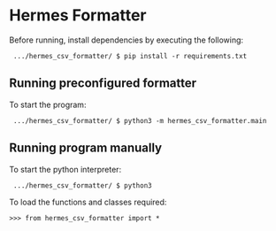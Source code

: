 # Hermes Formatter

Before running, install dependencies by executing the following:
```
 .../hermes_csv_formatter/ $ pip install -r requirements.txt
```

## Running preconfigured formatter
To start the program:
```
 .../hermes_csv_formatter/ $ python3 -m hermes_csv_formatter.main 
```

## Running program manually<a name="running"></a>
To start the python interpreter:
```
 .../hermes_csv_formatter/ $ python3
```

To load the functions and classes required:
```
>>> from hermes_csv_formatter import *
```
